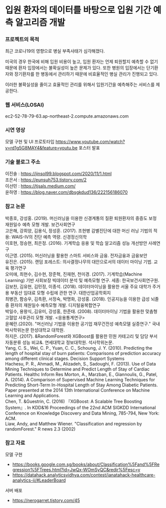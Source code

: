# 입원 환자의 데이터를 바탕으로 입원 기간 예측 알고리즘 개발

### 프로젝트의 목적
최근 코로나19의 영향으로 병실 부족사태가 심각해졌다.  
  
미국의 경우 한국에 비해 입원 비용이 높고, 입원 환자는 언제 퇴원할지 예측할 수 없기 때문에 환자 입장에서는 불확실성이 높은 문제가 있다. 또한 병원의 입장에서는 단기환자와 장기환자를 한 병동에서 관리하기 때문에 비효율적인 병실 관리가 진행되고 있다.  
  
이러한 불확실성을 줄이고 효율적인 관리를 위해서 입원기간을 예측해주는 서비스를 제공한다.

### 웹 서비스(LOSAI)
ec2-52-78-79-63.ap-northeast-2.compute.amazonaws.com

### 시연 영상
모델 구현 및 UI 프로토타입 https://www.youtube.com/watch?v=rd1g5G8MAY4&feature=youtu.be
포스터 발표 

### 기술 블로그 주소
이진솔 : https://jinsol99.blogspot.com/2020/11/1.html  
조은서 : https://eunsuh753.tistory.com/2  
이선민 : https://tjsals.medium.com/  
윤하영 : https://blog.naver.com/dbsgkdud136/222156186070

### 참고 논문
박종호, 강성홍. (2019). 머신러닝을 이용한 신경계통의 질환 퇴원환자의 중증도 보정 재원일수 예측 모형 개발. 보건사회연구  
고은해, 강희양, 김용식, 정성훈. (2017). 조현병 감별진단에 대한 머신 러닝 기법의 적용: WAIS-IV의 진단 예측 역량. 신경정신의학  
이호현, 정승현, 최은정. (2016). 기계학습 응용 및 학습 알고리즘 성능 개선방안 사례연구    
이근영. (2015). 머신러닝을 활용한 스마트 서비스와 금융. 전자금융과 금융보안  
유진은. (2015). 랜덤 포레스트: 의사결정나무의 대안으로서의 데이터 마이닝 기법. 교육 평가연구  
오미애, 최현수, 김수현, 장준혁, 진재현, 천미경. (2017). 기계학습(Machine Learning) 기반 사회보장 빅데이터 분석 및 예측모형 연구. 세종: 한국보건사회연구원.  
김보찬, 김유현, 김민정, 이종석. (2018). 데이터마이닝을 활용한 서울 주요 대학가 주거 용 부동산 임대료 모형 수립에 관한 연구. 대한산업공학회지  
최병관, 함승우, 김촉환, 서정숙, 박명화, 강성홍. (2018). 인공지능을 이용한 급성 뇌졸중 환자의 재원일수 예측모형 개발. 디지털융복합연구  
박일수, 용왕식,.김유미, 강성홍, 한준태. (2008). 데이터마이닝 기법을 활용한 맞춤형 고혈압 사후관리 모형 개발. <응용통계연구>  
윤혜란.(2020). "머신러닝 기법을 이용한 공기업 재무건전성 예측모델 실증연구." 국내박사학위논문 한성대학교 대학원.  
하지은. (2017). &RandomForest와 XGBoost를 활용한 민원 카테고리 및 담당 부서 자동분류 성능 비교&. 연세대학교 정보대학원. 석사학위논문.  
Yang, C. S., Wei, C. P., Yuan, C. C., Schoung, J. Y. (2010). Predicting the length of hospital stay of burn patients: Comparisons of prediction accuracy among different clinical stages. Decision Support Systems  
Hachesu, P. R., Ahmadi, M., Alizadeh, S., Sadoughi, F. (2013). Use of Data Mining Techniques to Determine and Predict Length of Stay of Cardiac Patients. Healthc Inform Res
Morton, A., Marzban, E., Giannoulis, G., Patel, A. (2014). A Comparison of Supervised Machine Learning Techniques for Predicting Short-Term In-Hospital Length of Stay Among Diabetic Patients. Paper presented at the 2014 13th International Conference on Machine Learning and Applications.  
Chen, T. &Guestrin, C. (2016) 『XGBoost: A Scalable Tree Boosting System』. In KDD&16 Proceedings of the 22nd ACM SIGKDD International Conference on Knowledge Discovery and Data Mining, 785-794, New York: ACM.  
Liaw, Andy, and Matthew Wiener. "Classification and regression by randomForest." R news 2.3 (2002)  

### 참고 자료
모델 구현  
+ https://books.google.com.sg/books/about/Classification%5Fand%5FRegression%5FTrees.html?id=JwQx-WOmSyQC&redir%5Fesc=y  
+ https://datahack.analyticsvidhya.com/contest/janatahack-healthcare-analytics-ii/#LeaderBoard  

서버 배포  
+ https://nerogarret.tistory.com/45  
